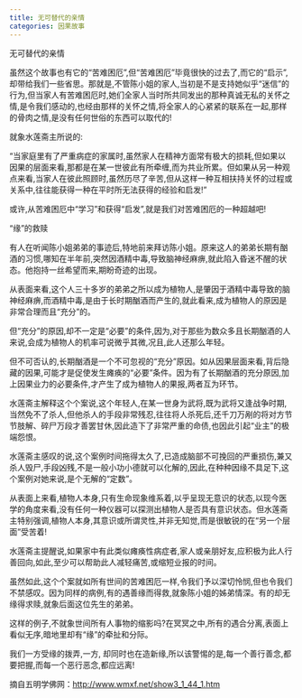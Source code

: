 ```yaml
---
title: 无可替代的亲情
categories: 因果故事
---
```



无可替代的亲情

虽然这个故事也有它的“苦难困厄”,但“苦难困厄”毕竟很快的过去了,而它的“启示”,却带给我们一些省思。那就是,不管陈小姐的家人,当初是不是支持她似乎“迷信”的行为,但当家人有苦难困厄时,她们全家人当时所共同发出的那种真诚无私的关怀之情,是令我们感动的,也经由那样的关怀之情,将全家人的心紧紧的联系在一起,那样的骨肉之情,是没有任何世俗的东西可以取代的!

就象水莲斋主所说的:

“当家庭里有了严重病症的家属时,虽然家人在精神方面常有极大的损耗,但如果以因果的层面来看,那都是在某一世彼此有所牵缠,而为共业所累。但如果从另一种观点来看,当家人在彼此照顾时,虽然历尽了辛苦,但从这样一种互相扶持关怀的过程或关系中,往往能获得一种在平时所无法获得的经验和启发!”

或许,从苦难困厄中“学习”和获得“启发”,就是我们对苦难困厄的一种超越吧!

“缘”的救赎

有人在听闻陈小姐弟弟的事迹后,特地前来拜访陈小姐。原来这人的弟弟长期有酗酒的习惯,哪知在半年前,突然因酒精中毒,导致脑神经麻痹,就此陷入昏迷不醒的状态。他抱持一丝希望而来,期盼奇迹的出现。

从表面来看,这个人三十多岁的弟弟之所以成为植物人,是肇因于酒精中毒导致的脑神经麻痹,而酒精中毒,是由于长时期酗酒而产生的,就此看来,成为植物人的原因是非常合理而且“充分”的。

但“充分”的原因,却不一定是“必要”的条件,因为,对于那些为数众多且长期酗酒的人来说,会成为植物人的机率可说微乎其微,况且,此人还那么年轻。

但不可否认的,长期酗酒是一个不可忽视的“充分”原因。如从因果层面来看,背后隐藏的因果,可能才是促使发生瘫痪的“必要”条件。因为有了长期酗酒的充分原因,加上因果业力的必要条件,才产生了成为植物人的果报,两者互为环节。

水莲斋主解释这个个案说,这个年轻人,在某一世身为武将,既为武将又逢战争时期,当然免不了杀人,但他杀人的手段非常残忍,往往将人杀死后,还千刀万剐的将对方节节肢解、碎尸万段才善罢甘休,因此造下了非常严重的命债,也因此引起“业主”的极端怨恨。

水莲斋主感叹的说,这个案例时间拖得太久了,已造成脑部不可挽回的严重损伤,兼又杀人毁尸,手段凶残,不是一般小功小德就可以化解的,因此,在种种因缘不具足下,这个案例对她来说,是个无解的“定数”。

从表面上来看,植物人本身,只有生命现象维系着,以乎呈现无意识的状态,以现今医学的角度来看,没有任何一种仪器可以探测出植物人是否具有意识状态。但水莲斋主特别强调,植物人本身,其意识或所谓灵性,并非无知觉,而是很敏锐的在“另一个层面”受苦着!

水莲斋主提醒说,如果家中有此类似瘫痪性病症者,家人或亲朋好友,应积极为此人行善回向,如此,至少可以帮助此人减轻痛苦,或缩短业报的时间。

虽然如此,这个个案就如所有世间的苦难困厄一样,令我们予以深切怜悯,但也令我们不禁感叹。因为同样的病例,有的遇善缘而得救,就象陈小姐的姊弟情深。有的却无缘得求赎,就象后面这位先生的弟弟。

这样的例子,不就象世间所有人事物的缩影吗?在冥冥之中,所有的遇合分离,表面上看似无序,暗地里却有“缘”的牵扯和分际。

我们一方受缘的拨弄,一方, 却同时也在造新缘,所以该警惕的是,每一个善行善念,都要把握,而每一个恶行恶念,都应远离!


摘自五明学佛网：http://www.wmxf.net/show3_1_44_1.htm